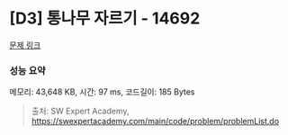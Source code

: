 # [D3] 통나무 자르기 - 14692 

[문제 링크](https://swexpertacademy.com/main/code/problem/problemDetail.do?contestProbId=AYJW0g-qlO8DFASv) 

### 성능 요약

메모리: 43,648 KB, 시간: 97 ms, 코드길이: 185 Bytes



> 출처: SW Expert Academy, https://swexpertacademy.com/main/code/problem/problemList.do